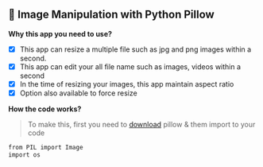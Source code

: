 ## :rocket: Image Manipulation with Python Pillow

**Why this app you need to use?**

- [x] This app can resize a multiple file such as jpg and png images within a second.
- [x] This app can edit your all file name such as images, videos within a second
- [x] In the time of resizing your images, this app maintain aspect ratio
- [x] Option also available to force resize  

**How the code works?**

> To make this, first you need to [download](https://pillow.readthedocs.io/en/stable/installation.html#windows-installation) pillow & them import to your code 
```sh
from PIL import Image
import os
```
